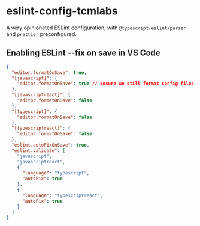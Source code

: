 # eslint-config-tcmlabs

A very opinionated ESLint configuration, with `@typescript-eslint/parser` and `prettier` preconfigured.

## Enabling ESLint --fix on save in VS Code

```json
{
  "editor.formatOnSave": true,
  "[javascript]": {
    "editor.formatOnSave": true // Ensure we still format config files in root folder
  },
  "[javascriptreact]": {
    "editor.formatOnSave": false
  },
  "[typescript]": {
    "editor.formatOnSave": false
  },
  "[typescriptreact]": {
    "editor.formatOnSave": false
  },
  "eslint.autoFixOnSave": true,
  "eslint.validate": [
    "javascript",
    "javascriptreact",
    {
      "language": "typescript",
      "autoFix": true
    },
    {
      "language": "typescriptreact",
      "autoFix": true
    }
  ]
}
```
